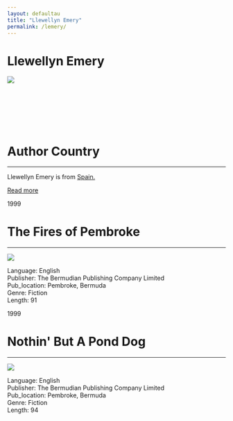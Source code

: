 ```yaml
---
layout: defaultau
title: "Llewellyn Emery"
permalink: /lemery/
---
```

<!-- partial:index.partial.html -->
<div class="content">
    <h1> Llewellyn Emery</h1>
    <div class="quote">
        <div><img src="https://t4.ftcdn.net/jpg/03/40/12/49/360_F_340124934_bz3pQTLrdFpH92ekknuaTHy8JuXgG7fi.jpg" class="logo"></div>
    </div>
    <div class="timeline">
        <div style="padding-bottom:100px;"></div>
        <div class="block">
            <div class="date right"><p class="right">  </p></div>
            <div class="dot"></div>
            <div class="left first">
            <div class="author_country">
                <h1>Author Country</h1><hr>
          <div class="aclocation">  <p> Llewellyn Emery is from <a href="{{ site.baseurl }}/2">Spain.</a></p></div>
                <div class="acreadmore"><a href="#" target="_blank">Read more</a></div>
            </div>
            </div>
        </div>
        <div class="block">
            <div class="date left"><p class="left">1999</p></div>
            <div class="dot"></div>
            <div class="right">
                <h1>The Fires of Pembroke</h1><hr>
                <p><img src="https://m.media-amazon.com/images/I/517u5n5A7oL._SX319_BO1,204,203,200_.jpg"></p>
                <p>
                Language: English<br/>
                Publisher: The Bermudian Publishing Company Limited<br/>
                Pub_location: Pembroke, Bermuda<br/>
                Genre: Fiction<br/>
                Length: 91</p>
            </div>
        </div>
        <div class="block">
            <div class="date right"><p class="right">1999</p></div>
            <div class="dot"></div>
            <div class="left hide">
                <h1>Nothin' But A Pond Dog</h1><hr>
                <p><img src="https://m.media-amazon.com/images/I/317R0GN7M2L._SX331_BO1,204,203,200_.jpg"></p>
                <p>Language: English<br/>
                Publisher: The Bermudian Publishing Company Limited<br/>
                Pub_location: Pembroke, Bermuda<br/>
                Genre: Fiction<br/>
                Length: 94</p>
            </div>
        </div>
</div>
  <!-- partial -->
<script src='https://cdnjs.cloudflare.com/ajax/libs/jquery/3.1.1/jquery.min.js'></script><script  src="{{ site.baseurl }}/assets/js/authorscript.js"></script>
